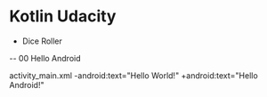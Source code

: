 # Kotlin Udacity

- Dice Roller

-- 00 Hello Android

activity_main.xml
-android:text="Hello World!"
+android:text="Hello Android!"